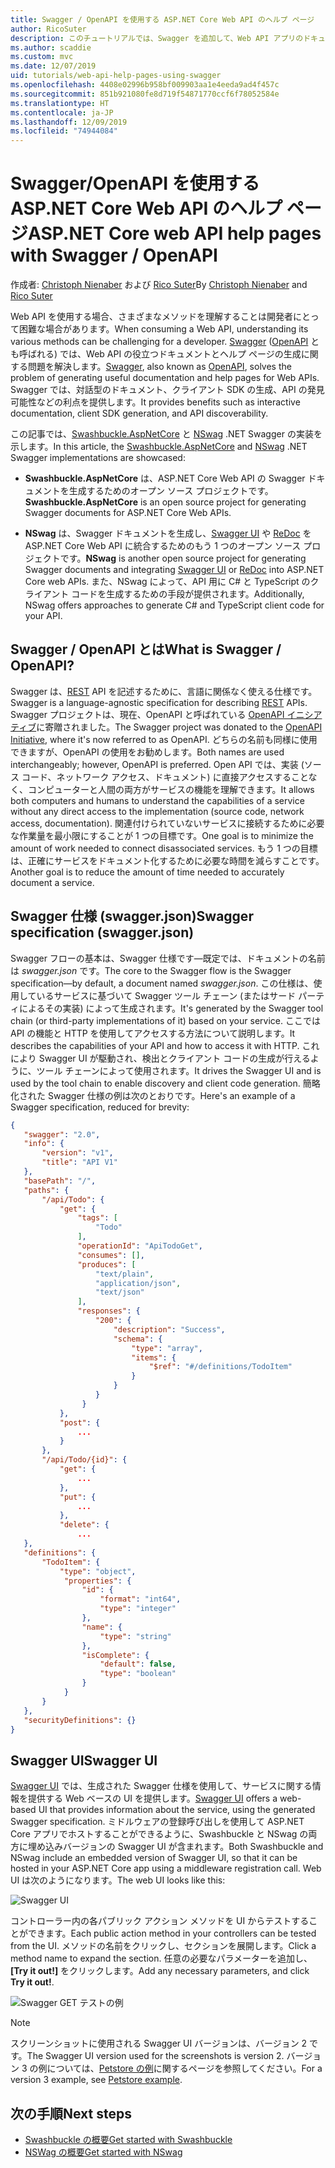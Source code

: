 ```yaml
---
title: Swagger / OpenAPI を使用する ASP.NET Core Web API のヘルプ ページ
author: RicoSuter
description: このチュートリアルでは、Swagger を追加して、Web API アプリのドキュメントとヘルプ ページを生成する手順を説明します。
ms.author: scaddie
ms.custom: mvc
ms.date: 12/07/2019
uid: tutorials/web-api-help-pages-using-swagger
ms.openlocfilehash: 4408e02996b958bf009903aa1e4eeda9ad4f457c
ms.sourcegitcommit: 851b921080fe8d719f54871770ccf6f78052584e
ms.translationtype: HT
ms.contentlocale: ja-JP
ms.lasthandoff: 12/09/2019
ms.locfileid: "74944084"
---
```

# <a name="aspnet-core-web-api-help-pages-with-swagger--openapi"></a><span data-ttu-id="95a1a-103">Swagger/OpenAPI を使用する ASP.NET Core Web API のヘルプ ページ</span><span class="sxs-lookup"><span data-stu-id="95a1a-103">ASP.NET Core web API help pages with Swagger / OpenAPI</span></span>

<span data-ttu-id="95a1a-104">作成者: [Christoph Nienaber](https://twitter.com/zuckerthoben) および [Rico Suter](https://blog.rsuter.com/)</span><span class="sxs-lookup"><span data-stu-id="95a1a-104">By [Christoph Nienaber](https://twitter.com/zuckerthoben) and [Rico Suter](https://blog.rsuter.com/)</span></span>

<span data-ttu-id="95a1a-105">Web API を使用する場合、さまざまなメソッドを理解することは開発者にとって困難な場合があります。</span><span class="sxs-lookup"><span data-stu-id="95a1a-105">When consuming a Web API, understanding its various methods can be challenging for a developer.</span></span> <span data-ttu-id="95a1a-106">[Swagger](https://swagger.io/) ([OpenAPI](https://www.openapis.org/) とも呼ばれる) では、Web API の役立つドキュメントとヘルプ ページの生成に関する問題を解決します。</span><span class="sxs-lookup"><span data-stu-id="95a1a-106">[Swagger](https://swagger.io/), also known as [OpenAPI](https://www.openapis.org/), solves the problem of generating useful documentation and help pages for Web APIs.</span></span> <span data-ttu-id="95a1a-107">Swagger では、対話型のドキュメント、クライアント SDK の生成、API の発見可能性などの利点を提供します。</span><span class="sxs-lookup"><span data-stu-id="95a1a-107">It provides benefits such as interactive documentation, client SDK generation, and API discoverability.</span></span>

<span data-ttu-id="95a1a-108">この記事では、[Swashbuckle.AspNetCore](https://github.com/domaindrivendev/Swashbuckle.AspNetCore) と [NSwag](https://github.com/RicoSuter/NSwag) .NET Swagger の実装を示します。</span><span class="sxs-lookup"><span data-stu-id="95a1a-108">In this article, the [Swashbuckle.AspNetCore](https://github.com/domaindrivendev/Swashbuckle.AspNetCore) and [NSwag](https://github.com/RicoSuter/NSwag) .NET Swagger implementations are showcased:</span></span>

* <span data-ttu-id="95a1a-109">**Swashbuckle.AspNetCore** は、ASP.NET Core Web API の Swagger ドキュメントを生成するためのオープン ソース プロジェクトです。</span><span class="sxs-lookup"><span data-stu-id="95a1a-109">**Swashbuckle.AspNetCore** is an open source project for generating Swagger documents for ASP.NET Core Web APIs.</span></span>

* <span data-ttu-id="95a1a-110">**NSwag** は、Swagger ドキュメントを生成し、[Swagger UI](https://swagger.io/swagger-ui/) や [ReDoc](https://github.com/Rebilly/ReDoc) を ASP.NET Core Web API に統合するためのもう 1 つのオープン ソース プロジェクトです。</span><span class="sxs-lookup"><span data-stu-id="95a1a-110">**NSwag** is another open source project for generating Swagger documents and integrating [Swagger UI](https://swagger.io/swagger-ui/) or [ReDoc](https://github.com/Rebilly/ReDoc) into ASP.NET Core web APIs.</span></span> <span data-ttu-id="95a1a-111">また、NSwag によって、API 用に C# と TypeScript のクライアント コードを生成するための手段が提供されます。</span><span class="sxs-lookup"><span data-stu-id="95a1a-111">Additionally, NSwag offers approaches to generate C# and TypeScript client code for your API.</span></span>

## <a name="what-is-swagger--openapi"></a><span data-ttu-id="95a1a-112">Swagger / OpenAPI とは</span><span class="sxs-lookup"><span data-stu-id="95a1a-112">What is Swagger / OpenAPI?</span></span>

<span data-ttu-id="95a1a-113">Swagger は、[REST](https://en.wikipedia.org/wiki/Representational_state_transfer) API を記述するために、言語に関係なく使える仕様です。</span><span class="sxs-lookup"><span data-stu-id="95a1a-113">Swagger is a language-agnostic specification for describing [REST](https://en.wikipedia.org/wiki/Representational_state_transfer) APIs.</span></span> <span data-ttu-id="95a1a-114">Swagger プロジェクトは、現在、OpenAPI と呼ばれている [OpenAPI イニシアティブ](https://www.openapis.org/)に寄贈されました。</span><span class="sxs-lookup"><span data-stu-id="95a1a-114">The Swagger project was donated to the [OpenAPI Initiative](https://www.openapis.org/), where it's now referred to as OpenAPI.</span></span> <span data-ttu-id="95a1a-115">どちらの名前も同様に使用できますが、OpenAPI の使用をお勧めします。</span><span class="sxs-lookup"><span data-stu-id="95a1a-115">Both names are used interchangeably; however, OpenAPI is preferred.</span></span> <span data-ttu-id="95a1a-116">Open API では、実装 (ソース コード、ネットワーク アクセス、ドキュメント) に直接アクセスすることなく、コンピューターと人間の両方がサービスの機能を理解できます。</span><span class="sxs-lookup"><span data-stu-id="95a1a-116">It allows both computers and humans to understand the capabilities of a service without any direct access to the implementation (source code, network access, documentation).</span></span> <span data-ttu-id="95a1a-117">関連付けられていないサービスに接続するために必要な作業量を最小限にすることが 1 つの目標です。</span><span class="sxs-lookup"><span data-stu-id="95a1a-117">One goal is to minimize the amount of work needed to connect disassociated services.</span></span> <span data-ttu-id="95a1a-118">もう 1 つの目標は、正確にサービスをドキュメント化するために必要な時間を減らすことです。</span><span class="sxs-lookup"><span data-stu-id="95a1a-118">Another goal is to reduce the amount of time needed to accurately document a service.</span></span>

## <a name="swagger-specification-swaggerjson"></a><span data-ttu-id="95a1a-119">Swagger 仕様 (swagger.json)</span><span class="sxs-lookup"><span data-stu-id="95a1a-119">Swagger specification (swagger.json)</span></span>

<span data-ttu-id="95a1a-120">Swagger フローの基本は、Swagger 仕様です&mdash;既定では、ドキュメントの名前は *swagger.json* です。</span><span class="sxs-lookup"><span data-stu-id="95a1a-120">The core to the Swagger flow is the Swagger specification&mdash;by default, a document named *swagger.json*.</span></span> <span data-ttu-id="95a1a-121">この仕様は、使用しているサービスに基づいて Swagger ツール チェーン (またはサード パーティによるその実装) によって生成されます。</span><span class="sxs-lookup"><span data-stu-id="95a1a-121">It's generated by the Swagger tool chain (or third-party implementations of it) based on your service.</span></span> <span data-ttu-id="95a1a-122">ここでは API の機能と HTTP を使用してアクセスする方法について説明します。</span><span class="sxs-lookup"><span data-stu-id="95a1a-122">It describes the capabilities of your API and how to access it with HTTP.</span></span> <span data-ttu-id="95a1a-123">これにより Swagger UI が駆動され、検出とクライアント コードの生成が行えるように、ツール チェーンによって使用されます。</span><span class="sxs-lookup"><span data-stu-id="95a1a-123">It drives the Swagger UI and is used by the tool chain to enable discovery and client code generation.</span></span> <span data-ttu-id="95a1a-124">簡略化された Swagger 仕様の例は次のとおりです。</span><span class="sxs-lookup"><span data-stu-id="95a1a-124">Here's an example of a Swagger specification, reduced for brevity:</span></span>

```json
{
   "swagger": "2.0",
   "info": {
       "version": "v1",
       "title": "API V1"
   },
   "basePath": "/",
   "paths": {
       "/api/Todo": {
           "get": {
               "tags": [
                   "Todo"
               ],
               "operationId": "ApiTodoGet",
               "consumes": [],
               "produces": [
                   "text/plain",
                   "application/json",
                   "text/json"
               ],
               "responses": {
                   "200": {
                       "description": "Success",
                       "schema": {
                           "type": "array",
                           "items": {
                               "$ref": "#/definitions/TodoItem"
                           }
                       }
                   }
                }
           },
           "post": {
               ...
           }
       },
       "/api/Todo/{id}": {
           "get": {
               ...
           },
           "put": {
               ...
           },
           "delete": {
               ...
   },
   "definitions": {
       "TodoItem": {
           "type": "object",
            "properties": {
                "id": {
                    "format": "int64",
                    "type": "integer"
                },
                "name": {
                    "type": "string"
                },
                "isComplete": {
                    "default": false,
                    "type": "boolean"
                }
            }
       }
   },
   "securityDefinitions": {}
}
```

## <a name="swagger-ui"></a><span data-ttu-id="95a1a-125">Swagger UI</span><span class="sxs-lookup"><span data-stu-id="95a1a-125">Swagger UI</span></span>

<span data-ttu-id="95a1a-126">[Swagger UI](https://swagger.io/swagger-ui/) では、生成された Swagger 仕様を使用して、サービスに関する情報を提供する Web ベースの UI を提供します。</span><span class="sxs-lookup"><span data-stu-id="95a1a-126">[Swagger UI](https://swagger.io/swagger-ui/) offers a web-based UI that provides information about the service, using the generated Swagger specification.</span></span> <span data-ttu-id="95a1a-127">ミドルウェアの登録呼び出しを使用して ASP.NET Core アプリでホストすることができるように、Swashbuckle と NSwag の両方に埋め込みバージョンの Swagger UI が含まれます。</span><span class="sxs-lookup"><span data-stu-id="95a1a-127">Both Swashbuckle and NSwag include an embedded version of Swagger UI, so that it can be hosted in your ASP.NET Core app using a middleware registration call.</span></span> <span data-ttu-id="95a1a-128">Web UI は次のようになります。</span><span class="sxs-lookup"><span data-stu-id="95a1a-128">The web UI looks like this:</span></span>

![Swagger UI](web-api-help-pages-using-swagger/_static/swagger-ui.png)

<span data-ttu-id="95a1a-130">コントローラー内の各パブリック アクション メソッドを UI からテストすることができます。</span><span class="sxs-lookup"><span data-stu-id="95a1a-130">Each public action method in your controllers can be tested from the UI.</span></span> <span data-ttu-id="95a1a-131">メソッドの名前をクリックし、セクションを展開します。</span><span class="sxs-lookup"><span data-stu-id="95a1a-131">Click a method name to expand the section.</span></span> <span data-ttu-id="95a1a-132">任意の必要なパラメーターを追加し、**[Try it out!]** をクリックします。</span><span class="sxs-lookup"><span data-stu-id="95a1a-132">Add any necessary parameters, and click **Try it out!**.</span></span>

![Swagger GET テストの例](web-api-help-pages-using-swagger/_static/get-try-it-out.png)

> [!NOTE]
> <span data-ttu-id="95a1a-134">スクリーンショットに使用される Swagger UI バージョンは、バージョン 2 です。</span><span class="sxs-lookup"><span data-stu-id="95a1a-134">The Swagger UI version used for the screenshots is version 2.</span></span> <span data-ttu-id="95a1a-135">バージョン 3 の例については、[Petstore の例](https://petstore.swagger.io/)に関するページを参照してください。</span><span class="sxs-lookup"><span data-stu-id="95a1a-135">For a version 3 example, see [Petstore example](https://petstore.swagger.io/).</span></span>

## <a name="next-steps"></a><span data-ttu-id="95a1a-136">次の手順</span><span class="sxs-lookup"><span data-stu-id="95a1a-136">Next steps</span></span>

* [<span data-ttu-id="95a1a-137">Swashbuckle の概要</span><span class="sxs-lookup"><span data-stu-id="95a1a-137">Get started with Swashbuckle</span></span>](xref:tutorials/get-started-with-swashbuckle)
* [<span data-ttu-id="95a1a-138">NSWag の概要</span><span class="sxs-lookup"><span data-stu-id="95a1a-138">Get started with NSwag</span></span>](xref:tutorials/get-started-with-nswag)

